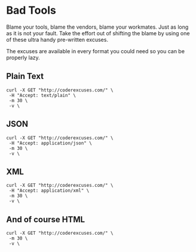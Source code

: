 Bad Tools
=========

Blame your tools, blame the vendors, blame your workmates. Just as long as it is not your fault. Take the effort out of shifting the blame by using one of these ultra handy pre-written excuses.

The excuses are available in every format you could need so you can be properly lazy.

Plain Text
----------

    curl -X GET "http://coderexcuses.com/" \
     -H "Accept: text/plain" \
     -m 30 \
     -v \

JSON
----

    curl -X GET "http://coderexcuses.com/" \
     -H "Accept: application/json" \
     -m 30 \
     -v \

XML
---

    curl -X GET "http://coderexcuses.com/" \
     -H "Accept: application/xml" \
     -m 30 \
     -v \

And of course HTML
------------------

    curl -X GET "http://coderexcuses.com/" \
     -m 30 \
     -v \
